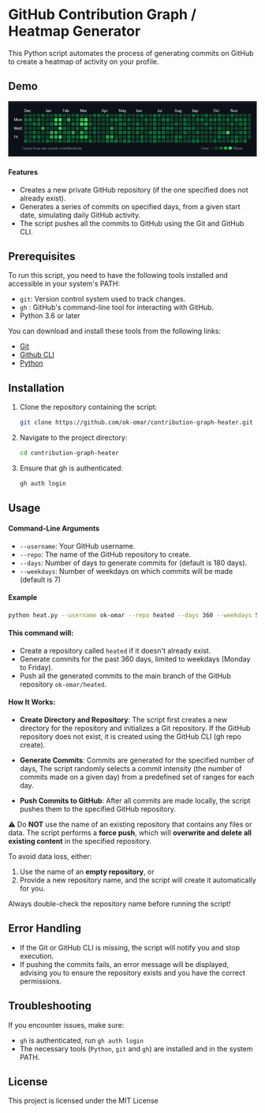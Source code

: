 # GitHub Contribution Graph / Heatmap Generator

This Python script automates the process of generating commits on GitHub to create a heatmap of activity on your profile.

## Demo
![demo image](IMG/demo.png)


#### Features

- Creates a new private GitHub repository (if the one specified does not already exist).
- Generates a series of commits on specified days, from a given start date, simulating daily GitHub activity.
- The script pushes all the commits to GitHub using the Git and GitHub CLI.

## Prerequisites

To run this script, you need to have the following tools installed and accessible in your system's PATH:

- `git`: Version control system used to track changes.
- `gh` : GitHub's command-line tool for interacting with GitHub.
- Python 3.6 or later

You can download and install these tools from the following links:
- [Git](https://git-scm.com/downloads)  
- [Github CLI](https://cli.github.com/)
- [Python](https://www.python.org/downloads/)


## Installation

1. Clone the repository containing the script:

   ```bash
   git clone https://github.com/ok-omar/contribution-graph-heater.git

2. Navigate to the project directory:

    ```bash
    cd contribution-graph-heater

3. Ensure that gh is authenticated:

    ```bash
    gh auth login

## Usage

#### Command-Line Arguments

- `--username`: Your GitHub username.
- `--repo`: The name of the GitHub repository to create.
- `--days`: Number of days to generate commits for (default is 180 days).
- `--weekdays`: Number of weekdays on which commits will be made (default is 7)

#### Example

   ```bash
python heat.py --username ok-omar --repo heated --days 360 --weekdays 5
   ```


#### This command will:

- Create a repository called `heated` if it doesn't already exist.
- Generate commits for the past 360 days, limited to weekdays (Monday to Friday).
- Push all the generated commits to the main branch of the GitHub repository `ok-omar/heated`.

#### How It Works:

- **Create Directory and Repository**: The script first creates a new directory for the repository and initializes a Git repository. If the GitHub repository does not exist, it is created using the GitHub CLI (gh repo create).

- **Generate Commits**: Commits are generated for the specified number of days, The script randomly selects a commit intensity (the number of commits made on a given day) from a predefined set of ranges for each day.

- **Push Commits to GitHub**: After all commits are made locally, the script pushes them to the specified GitHub repository.


⚠️   Do **NOT** use the name of an existing repository that contains any files or data. The script performs a **force push**, which will **overwrite and delete all existing content** in the specified repository.

   To avoid data loss, either:

   1. Use the name of an **empty repository**, or  
   2. Provide a new repository name, and the script will create it automatically for you.

Always double-check the repository name before running the script!


## Error Handling

- If the Git or GitHub CLI is missing, the script will notify you and stop execution.
- If pushing the commits fails, an error message will be displayed, advising you to ensure the repository exists and you have the correct permissions.

## Troubleshooting

If you encounter issues, make sure:

- `gh` is authenticated, run `gh auth login`
- The necessary tools (`Python`, `git` and `gh`) are installed and in the system PATH.

## License

This project is licensed under the MIT License
